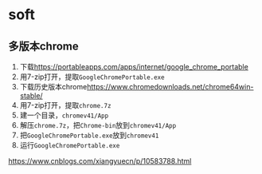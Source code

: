 # soft

## 多版本chrome

1. 下载<https://portableapps.com/apps/internet/google_chrome_portable>
2. 用7-zip打开，提取`GoogleChromePortable.exe`
3. 下载历史版本chrome<https://www.chromedownloads.net/chrome64win-stable/>
4. 用7-zip打开，提取`chrome.7z`
5. 建一个目录，`chromev41/App`
6. 解压`chrome.7z`，把`Chrome-bin`放到`chromev41/App`
7. 把`GoogleChromePortable.exe`放到`chromev41`
8. 运行`GoogleChromePortable.exe`

<https://www.cnblogs.com/xiangyuecn/p/10583788.html>

